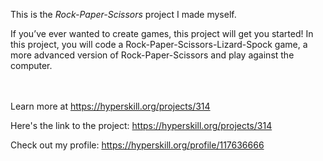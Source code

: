 This is the *Rock-Paper-Scissors* project I made myself.


<p>If you’ve ever wanted to create games, this project will get you started! In this project, you will code a Rock-Paper-Scissors-Lizard-Spock game, a more advanced version of Rock-Paper-Scissors and play against the computer.</p><br/><br/>Learn more at <a href="https://hyperskill.org/projects/314?utm_source=ide&utm_medium=ide&utm_campaign=ide&utm_content=project-card">https://hyperskill.org/projects/314</a>

Here's the link to the project: https://hyperskill.org/projects/314

Check out my profile: https://hyperskill.org/profile/117636666